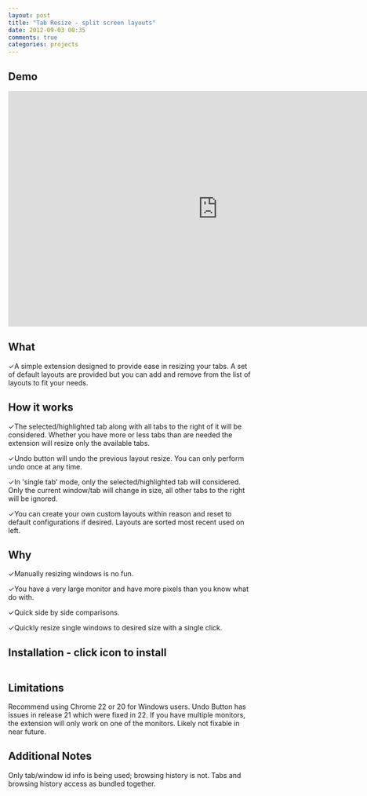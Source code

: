 ```yaml
---
layout: post
title: "Tab Resize - split screen layouts"
date: 2012-09-03 00:35
comments: true
categories: projects
---
```

Demo
----
<iframe width="853" height="480" src="http://www.youtube.com/embed/SD3hrdxn3QU" frameborder="0" allowfullscreen></iframe>

What
--------
✓A simple extension designed to provide ease in resizing your tabs. A set of default layouts are provided but you can add and remove from the list of layouts to fit your needs. 

How it works
-------------------
✓The selected/highlighted tab along with all tabs to the right of it will be considered. Whether you have more or less tabs than are needed the extension will resize only the available tabs. 

✓Undo button will undo the previous layout resize. You can only perform undo once at any time.

✓In 'single tab' mode, only the selected/highlighted tab will considered. Only the current window/tab will change in size, all other tabs to the right will be ignored. 

✓You can create your own custom layouts within reason and reset to default configurations if desired. Layouts are sorted most recent used on left.

Why
-------
✓Manually resizing windows is no fun.

✓You have a very large monitor and have more pixels than you know what do with.

✓Quick side by side comparisons.

✓Quickly resize single windows to desired size with a single click.

Installation - click icon to install
------------
<div class="install-wrapper">
    <img onclick="chrome.webstore.install()" id="install-button"></img>
    <h4 id="installed-message" style="display: none;">Already Installed. =)</h4>
</div>
<script>
$('head').append('<link rel="chrome-webstore-item" href="https://chrome.google.com/webstore/detail/bkpenclhmiealbebdopglffmfdiilejc">');
if (chrome.app.isInstalled) {
  $('#install-button').hide();
  $('#installed-message').show();
}
</script>

Limitations
----------------
Recommend using Chrome 22 or 20 for Windows users. Undo Button has issues in release 21 which were fixed in 22.
If you have multiple monitors, the extension will only work on one of the monitors. Likely not fixable in near future.

Additional Notes
------------------------
Only tab/window id info is being used; browsing history is not. Tabs and browsing history access as bundled together.
